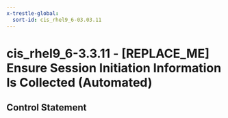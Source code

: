 ```yaml
---
x-trestle-global:
  sort-id: cis_rhel9_6-03.03.11
---
```


# cis_rhel9_6-3.3.11 - \[REPLACE_ME\] Ensure Session Initiation Information Is Collected (Automated)

## Control Statement
